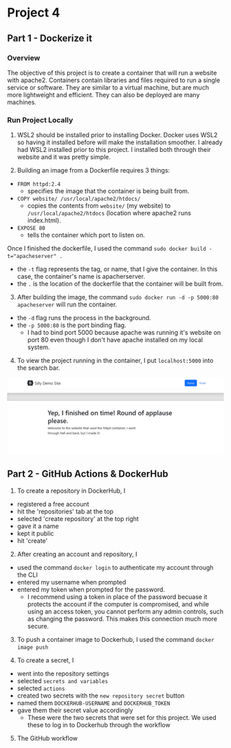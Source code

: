 # Project 4

## Part 1 - Dockerize it

### Overview
The objective of this project is to create a container that will run a website with apache2. Containers contain libraries and files required to run a single service or software. They are similar to a virtual machine, but are much more lightweight and efficient. They can also be deployed are many machines.
  
### Run Project Locally
1. WSL2 should be installed prior to installing Docker. Docker uses WSL2 so having it installed before will make the installation smoother. I already had WSL2 installed prior to this project. I installed both through their website and it was pretty simple.
  
2. Building an image from a Dockerfile requires 3 things:  
  *  ` FROM httpd:2.4 `  
     * specifies the image that the container is being built from. 
  *  ` COPY website/ /usr/local/apache2/htdocs/ ` 
     * copies the contents from `website/` (my website) to `/usr/local/apache2/htdocs` (location where apache2 runs index.html).
  * `EXPOSE 80` 
     * tells the container which port to listen on.
     
  Once I finished the dockerfile, I used the command ` sudo docker build -t="apacheserver" . `
  * the `-t` flag represents the tag, or name, that I give the container. In this case, the container's name is apacherserver.
  * the `.` is the location of the dockerfile that the container will be built from.
     
 3. After building the image, the command `sudo docker run -d -p 5000:80 apacheserver` will run the container.
  * the `-d` flag runs the process in the background.
  * the `-p 5000:80` is the port binding flag.
    * I had to bind port 5000 because apache was running it's website on port 80 even though I don't have apache installed on my local system.

 4. To view the project running in the container, I put `localhost:5000` into the search bar.
 
 ![My Website](https://github.com/WSU-kduncan/3120-cicd-tylerireland/blob/main/apachesite.JPG)
     
 
 
 ## Part 2 - GitHub Actions & DockerHub
 
 1. To create a repository in DockerHub, I
   * registered a free account
   * hit the 'repositories' tab at the top
   * selected 'create repository' at the top right
   * gave it a name
   * kept it public
   * hit 'create'

2. After creating an account and repository, I 
  * used the command `docker login` to authenticate my account through the CLI
  * entered my username when prompted
  * entered my token when prompted for the password.
    * I recommend using a token in place of the password becuase it protects the account if the computer is compromised, and while using an access token, you cannot perform any admin controls, such as changing the password. This makes this connection much more secure.
    
3. To push a container image to Dockerhub, I used the command `docker image push`

4. To create a secret, I
  * went into the repository settings
  * selected `secrets and variables`
  * selected `actions`
  * created two secrets with the `new repository secret` button
  * named them `DOCKERHUB-USERNAME` and `DOCKERHUB_TOKEN`
  * gave them their secret value accordingly
    * These were the two secrets that were set for this project. We used these to log in to Dockerhub through the workflow 

5. The GitHub workflow
